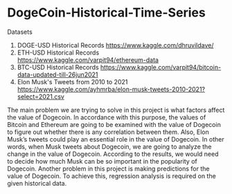 # DogeCoin-Historical-Time-Series

Datasets
1.   DOGE-USD Historical Records https://www.kaggle.com/dhruvildave/
2.   ETH-USD Historical Records https://www.kaggle.com/varpit94/ethereum-data
3.   BTC-USD Historical Records https://www.kaggle.com/varpit94/bitcoin-data-updated-till-26jun2021
4.   Elon Musk's Tweets from 2010 to 2021 https://www.kaggle.com/ayhmrba/elon-musk-tweets-2010-2021?select=2021.csv


The main problem we are trying to solve in this project is what factors affect the value of Dogecoin. In accordance with this purpose, the values of Bitcoin and Ethereum are going to be examined with the value of Dogecoin to figure out whether there is any correlation between them. Also, Elon Musk’s tweets could play an essential role in the value of Dogecoin. In other words, when Musk tweets about Dogecoin, we are going to analyze the change in the value of Dogecoin. According to the results, we would need to decide how much Musk can be so important in the popularity of Dogecoin. Another problem in this project is making predictions for the value of Dogecoin. To achieve this, regression analysis is required on the given historical data.
